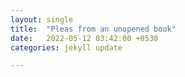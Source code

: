 ```yaml
---
layout: single
title:  "Pleas from an unopened book"
date:   2022-05-12 03:42:00 +0530
categories: jekyll update

---
```

